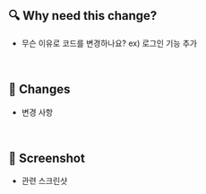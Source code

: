 ## 🔍 Why need this change? 

- 무슨 이유로 코드를 변경하나요? ex) 로그인 기능 추가

<br />
  
## 📝 Changes 

- 변경 사항

<br />

## 📸 Screenshot 

- 관련 스크린샷

<br />
